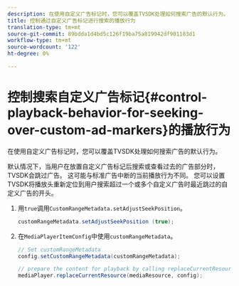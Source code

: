 ```yaml
---
description: 在使用自定义广告标记时，您可以覆盖TVSDK处理如何搜索广告的默认行为。
title: 控制通过自定义广告标记进行搜索的播放行为
translation-type: tm+mt
source-git-commit: 89bdda1d4bd5c126f19ba75a819942df901183d1
workflow-type: tm+mt
source-wordcount: '122'
ht-degree: 0%

---
```



# 控制搜索自定义广告标记{#control-playback-behavior-for-seeking-over-custom-ad-markers}的播放行为

在使用自定义广告标记时，您可以覆盖TVSDK处理如何搜索广告的默认行为。

默认情况下，当用户在放置自定义广告标记后搜索或查看过去的广告部分时，TVSDK会跳过广告。 这可能与标准广告中断的当前播放行为不同。 您可以设置TVSDK将播放头重新定位到用户搜索超过一个或多个自定义广告时最近跳过的自定义广告的开头。

1. 用`true`调用`CustomRangeMetadata.setAdjustSeekPosition`。

   ```java
   customRangeMetadata.setAdjustSeekPosition (true);
   ```

1. 在`MediaPlayerItemConfig`中使用`customRangeMetadata`。

   ```java
   // Set customRangeMetadata 
   config.setCustomRangeMetadata(customRangeMetadata); 
   
   // prepare the content for playback by calling replaceCurrentResource 
   mediaPlayer.replaceCurrentResource(mediaResource, config); 
   ```

